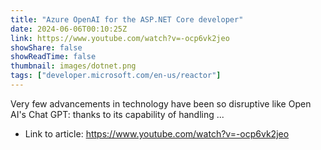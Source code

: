 ```yaml
---
title: "Azure OpenAI for the ASP.NET Core developer"
date: 2024-06-06T00:10:25Z
link: https://www.youtube.com/watch?v=-ocp6vk2jeo
showShare: false
showReadTime: false
thumbnail: images/dotnet.png
tags: ["developer.microsoft.com/en-us/reactor"]
---
```

Very few advancements in technology have been so disruptive like Open AI's Chat GPT: thanks to its capability of handling ...

- Link to article: https://www.youtube.com/watch?v=-ocp6vk2jeo